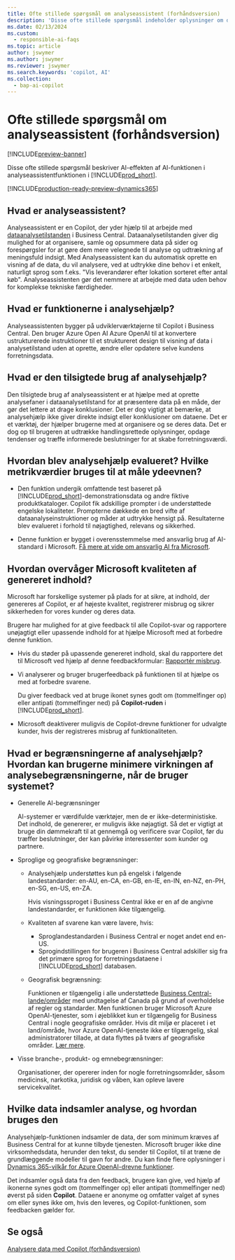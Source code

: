 ```yaml
---
title: Ofte stillede spørgsmål om analyseassistent (forhåndsversion)
description: 'Disse ofte stillede spørgsmål indeholder oplysninger om den AI-teknologi, der bruges til at analysere data på sider i Business Central. De indeholder vigtige overvejelser og detaljer om, hvordan AI bruges, hvordan det blev testet og evalueret, og eventuelle specifikke begrænsninger.'
ms.date: 02/13/2024
ms.custom:
  - responsible-ai-faqs
ms.topic: article
author: jswymer
ms.author: jswymer
ms.reviewer: jswymer
ms.search.keywords: 'copilot, AI'
ms.collection:
  - bap-ai-copilot
---
```


# <a name="faq-for-analysis-assist-preview"></a>Ofte stillede spørgsmål om analyseassistent (forhåndsversion)

[!INCLUDE[preview-banner](includes/preview-banner.md)]

Disse ofte stillede spørgsmål beskriver AI-effekten af AI-funktionen i analyseassistentfunktionen i [!INCLUDE[prod_short](includes/prod_short.md)].

[!INCLUDE[production-ready-preview-dynamics365](includes/production-ready-preview-dynamics365.md)]

## <a name="what-is-analysis-assist"></a>Hvad er analyseassistent?

Analyseassistent er en Copilot, der yder hjælp til at arbejde med [dataanalysetilstanden](analysis-mode.md) i Business Central. Dataanalysetilstanden giver dig mulighed for at organisere, samle og opsummere data på sider og forespørgsler for at gøre dem mere velegnede til analyse og udtrækning af meningsfuld indsigt. Med Analyseassistent kan du automatisk oprette en visning af de data, du vil analysere, ved at udtrykke dine behov i et enkelt, naturligt sprog som f.eks. "Vis leverandører efter lokation sorteret efter antal køb". Analyseassistenten gør det nemmere at arbejde med data uden behov for komplekse tekniske færdigheder.

## <a name="what-are-capabilities-of-analysis-assist"></a>Hvad er funktionerne i analysehjælp?

Analyseassistenten bygger på udviklerværktøjerne til Copilot i Business Central. Den bruger Azure Open AI Azure OpenAI til at konvertere ustrukturerede instruktioner til et struktureret design til visning af data i analysetilstand uden at oprette, ændre eller opdatere selve kundens forretningsdata.

## <a name="what-is-the-intended-use-of-analysis-assist"></a>Hvad er den tilsigtede brug af analysehjælp?

Den tilsigtede brug af analyseassistent er at hjælpe med at oprette analysefaner i dataanalysetilstand for at præsentere data på en måde, der gør det lettere at drage konklusioner. Det er dog vigtigt at bemærke, at analysehjælp ikke giver direkte indsigt eller konklusioner om dataene. Det er et værktøj, der hjælper brugerne med at organisere og se deres data. Det er dog op til brugeren at udtrække handlingsrettede oplysninger, opdage tendenser og træffe informerede beslutninger for at skabe forretningsværdi.

## <a name="how-was-analysis-assist-evaluated-what-metrics-are-used-to-measure-performance"></a>Hvordan blev analysehjælp evalueret? Hvilke metrikværdier bruges til at måle ydeevnen?

- Den funktion undergik omfattende test baseret på [!INCLUDE[prod_short](includes/prod_short.md)]-demonstrationsdata og andre fiktive produktkataloger. Copilot fik adskillige prompter i de understøttede engelske lokaliteter. Prompterne dækkede en bred vifte af dataanalyseinstruktioner og måder at udtrykke hensigt på. Resultaterne blev evalueret i forhold til nøjagtighed, relevans og sikkerhed.

- Denne funktion er bygget i overensstemmelse med ansvarlig brug af AI-standard i Microsoft. [Få mere at vide om ansvarlig AI fra Microsoft](https://aka.ms/RAI).

## <a name="how-does-microsoft-monitor-the-quality-of-generated-content"></a>Hvordan overvåger Microsoft kvaliteten af genereret indhold?

Microsoft har forskellige systemer på plads for at sikre, at indhold, der genereres af Copilot, er af højeste kvalitet, registrerer misbrug og sikrer sikkerheden for vores kunder og deres data.

Brugere har mulighed for at give feedback til alle Copilot-svar og rapportere unøjagtigt eller upassende indhold for at hjælpe Microsoft med at forbedre denne funktion.

- Hvis du støder på upassende genereret indhold, skal du rapportere det til Microsoft ved hjælp af denne feedbackformular: [Rapportér misbrug](https://go.microsoft.com/fwlink/?linkid=2249810).

- Vi analyserer og bruger brugerfeedback på funktionen til at hjælpe os med at forbedre svarene.

  Du giver feedback ved at bruge ikonet synes godt om (tommelfinger op) eller antipati (tommelfinger ned) på **Copilot-ruden** i [!INCLUDE[prod_short](includes/prod_short.md)].

- Microsoft deaktiverer muligvis de Copilot-drevne funktioner for udvalgte kunder, hvis der registreres misbrug af funktionaliteten.

## <a name="what-are-the-limitations-of-analysis-assist-how-can-users-minimize-the-impact-of-the-analysis-assist-limitations-when-using-the-system"></a>Hvad er begrænsningerne af analysehjælp? Hvordan kan brugerne minimere virkningen af analysebegrænsningerne, når de bruger systemet?

- Generelle AI-begrænsninger

  AI-systemer er værdifulde værktøjer, men de er ikke-deterministiske. Det indhold, de genererer, er muligvis ikke nøjagtigt. Så det er vigtigt at bruge din dømmekraft til at gennemgå og verificere svar Copilot, før du træffer beslutninger, der kan påvirke interessenter som kunder og partnere.

- Sproglige og geografiske begrænsninger:

  - Analysehjælp understøttes kun på engelsk i følgende landestandarder: en-AU, en-CA, en-GB, en-IE, en-IN, en-NZ, en-PH, en-SG, en-US, en-ZA.

    Hvis visningssproget i Business Central ikke er en af de angivne landestandarder, er funktionen ikke tilgængelig.

  - Kvaliteten af svarene kan være lavere, hvis:
    - Sproglandestandarden i Business Central er noget andet end en-US.
    - Sprogindstillingen for brugeren i Business Central adskiller sig fra det primære sprog for forretningsdataene i [!INCLUDE[prod_short](includes/prod_short.md)] databasen.
  
  - Geografisk begrænsning:
  
    Funktionen er tilgængelig i alle understøttede [Business Central-lande/områder](/dynamics365/business-central/dev-itpro/compliance/apptest-countries-and-translations) med undtagelse af Canada på grund af overholdelse af regler og standarder. Men funktionen bruger Microsoft Azure OpenAI-tjenester, som i øjeblikket kun er tilgængelig for Business Central i nogle geografiske områder. Hvis dit miljø er placeret i et land/område, hvor Azure OpenAI-tjeneste ikke er tilgængelig, skal administratorer tillade, at data flyttes på tværs af geografiske områder. [Lær mere](/dynamics365/business-central/ai-copilot-data-movement).

- Visse branche-, produkt- og emnebegrænsninger:

  Organisationer, der opererer inden for nogle forretningsområder, såsom medicinsk, narkotika, juridisk og våben, kan opleve lavere servicekvalitet.

## <a name="what-data-does-analysis-collect-and-how-is-it-used"></a>Hvilke data indsamler analyse, og hvordan bruges den

Analysehjælp-funktionen indsamler de data, der som minimum kræves af Business Central for at kunne tilbyde tjenesten. Microsoft bruger ikke dine virksomhedsdata, herunder den tekst, du sender til Copilot, til at træne de grundlæggende modeller til gavn for andre. Du kan finde flere oplysninger i [Dynamics 365-vilkår for Azure OpenAI-drevne funktioner](https://go.microsoft.com/fwlink/?linkid=2236010).

Det indsamler også data fra den feedback, brugere kan give, ved hjælp af ikonerne synes godt om (tommelfinger op) eller antipati (tommelfinger ned) øverst på siden **Copilot**. Dataene er anonyme og omfatter valget af synes om eller synes ikke om, hvis den leveres, og Copilot-funktionen, som feedbacken gælder for.

## <a name="see-also"></a>Se også

[Analysere data med Copilot (forhåndsversion)](analysis-assist.md)
